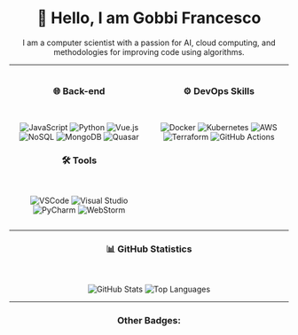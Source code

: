 <div align="center">

# 👋 Hello, I am Gobbi Francesco

I am a computer scientist with a passion for AI, cloud computing, and methodologies for improving code using algorithms.

---

<div style="display: flex; justify-content: space-around; align-items: flex-start;">

<div align="center" style="width: 45%;">

### 🌐 **Back-end**
<br>

![JavaScript](https://img.shields.io/badge/JavaScript-F7DF1E?style=for-the-badge&logo=javascript&logoColor=black)
![Python](https://img.shields.io/badge/Python-3776AB?style=for-the-badge&logo=python&logoColor=white)
![Vue.js](https://img.shields.io/badge/Vue.js-4FC08D?style=for-the-badge&logo=vue-dot-js&logoColor=white)
![NoSQL](https://img.shields.io/badge/NoSQL-0064a5?style=for-the-badge&logo=nosql&logoColor=white)
![MongoDB](https://img.shields.io/badge/MongoDB-47A248?style=for-the-badge&logo=mongodb&logoColor=white)
![Quasar](https://img.shields.io/badge/Quasar-1976D2?style=for-the-badge&logo=quasar&logoColor=white)

### 🛠️ **Tools**
<br>

![VSCode](https://img.shields.io/badge/Visual_Studio_Code-007ACC?style=for-the-badge&logo=visual-studio-code&logoColor=white)
![Visual Studio](https://img.shields.io/badge/Visual_Studio-5C2D91?style=for-the-badge&logo=visual-studio&logoColor=white)
![PyCharm](https://img.shields.io/badge/PyCharm-000000?style=for-the-badge&logo=pycharm&logoColor=white)
![WebStorm](https://img.shields.io/badge/WebStorm-000000?style=for-the-badge&logo=webstorm&logoColor=white)

</div>

<div align="center" style="width: 45%;">

### ⚙️ **DevOps Skills**
<br>

![Docker](https://img.shields.io/badge/Docker-2496ED?style=for-the-badge&logo=docker&logoColor=white)
![Kubernetes](https://img.shields.io/badge/Kubernetes-326CE5?style=for-the-badge&logo=kubernetes&logoColor=white)
![AWS](https://img.shields.io/badge/AWS-FF9900?style=for-the-badge&logo=amazonaws&logoColor=white)
![Terraform](https://img.shields.io/badge/Terraform-623CE4?style=for-the-badge&logo=terraform&logoColor=white)
![GitHub Actions](https://img.shields.io/badge/GitHub_Actions-2088FF?style=for-the-badge&logo=github-actions&logoColor=white)

</div>

</div>

---

### 📊 GitHub Statistics
<br>

![GitHub Stats](https://github-readme-stats.vercel.app/api?username=Francesco-Gobbi&show_icons=true&theme=radical)
![Top Languages](https://github-readme-stats.vercel.app/api/top-langs/?username=Francesco-Gobbi&layout=compact&theme=radical)

---

### Other Badges:
<br>



</div>
